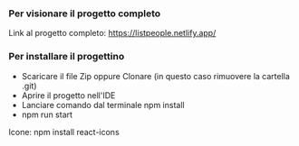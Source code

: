 ### Per visionare il progetto completo

Link al progetto completo: https://listpeople.netlify.app/


### Per installare il progettino
- Scaricare il file Zip oppure Clonare (in questo caso rimuovere la cartella .git)
- Aprire il progetto nell'IDE
- Lanciare comando dal terminale npm install
- npm run start

Icone: npm install react-icons
